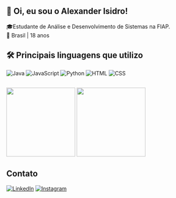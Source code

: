 ## 👋 Oi, eu sou o Alexander Isidro!

🎓Estudante de Análise e Desenvolvimento de Sistemas na FIAP.  
📍 Brasil | 18 anos

## 🛠️ Principais linguagens que utilizo
![Java](https://img.shields.io/badge/Java-ED8B00?style=flat&logo=java&logoColor=white)
![JavaScript](https://img.shields.io/badge/JavaScript-F7DF1E?style=flat&logo=javascript&logoColor=black)
![Python](https://img.shields.io/badge/Python-3776AB?style=flat&logo=python&logoColor=white)
![HTML](https://img.shields.io/badge/HTML5-E34F26?style=flat&logo=html5&logoColor=white)
![CSS](https://img.shields.io/badge/CSS3-1572B6?style=flat&logo=css3&logoColor=white)

##
<div>
<img loading="lazy" height="180em" src="https://github-readme-stats.vercel.app/api/top-langs/?username=Alex-isidro&layout=compact&langs_count=7&theme=dracula"/>
<img loading="lazy" height="180em" src="https://github-readme-stats.vercel.app/api?username=Alex-isidro&show_icons=true&theme=dracula&include_all_commits=true&count_private=true"/>
</div>

## Contato
[![LinkedIn](https://img.shields.io/badge/LinkedIn-0077B5?style=for-the-badge&logo=linkedin&logoColor=white)](https://www.linkedin.com/in/alexander-isidro)
[![Instagram](https://img.shields.io/badge/Instagram-E4405F?style=for-the-badge&logo=instagram&logoColor=white)](https://www.instagram.com/alexander.isidr0/)
